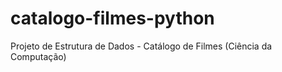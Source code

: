 # catalogo-filmes-python
Projeto de Estrutura de Dados - Catálogo de Filmes (Ciência da Computação)
